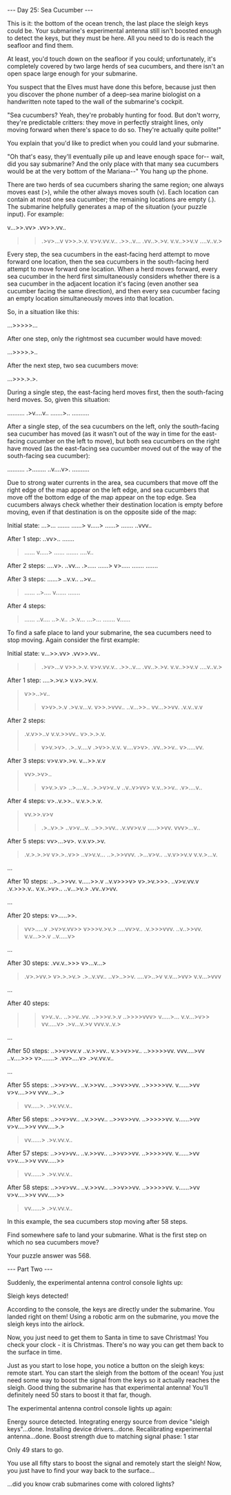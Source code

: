 --- Day 25: Sea Cucumber ---

This is it: the bottom of the ocean trench, the last place the sleigh keys could be. Your submarine's experimental antenna still isn't boosted enough to detect the keys, but they must be here. All you need to do is reach the seafloor and find them.

At least, you'd touch down on the seafloor if you could; unfortunately, it's completely covered by two large herds of sea cucumbers, and there isn't an open space large enough for your submarine.

You suspect that the Elves must have done this before, because just then you discover the phone number of a deep-sea marine biologist on a handwritten note taped to the wall of the submarine's cockpit.

"Sea cucumbers? Yeah, they're probably hunting for food. But don't worry, they're predictable critters: they move in perfectly straight lines, only moving forward when there's space to do so. They're actually quite polite!"

You explain that you'd like to predict when you could land your submarine.

"Oh that's easy, they'll eventually pile up and leave enough space for-- wait, did you say submarine? And the only place with that many sea cucumbers would be at the very bottom of the Mariana--" You hang up the phone.

There are two herds of sea cucumbers sharing the same region; one always moves east (>), while the other always moves south (v). Each location can contain at most one sea cucumber; the remaining locations are empty (.). The submarine helpfully generates a map of the situation (your puzzle input). For example:

v...>>.vv>
.vv>>.vv..
>>.>v>...v
>>v>>.>.v.
v>v.vv.v..
>.>>..v...
.vv..>.>v.
v.v..>>v.v
....v..v.>

Every step, the sea cucumbers in the east-facing herd attempt to move forward one location, then the sea cucumbers in the south-facing herd attempt to move forward one location. When a herd moves forward, every sea cucumber in the herd first simultaneously considers whether there is a sea cucumber in the adjacent location it's facing (even another sea cucumber facing the same direction), and then every sea cucumber facing an empty location simultaneously moves into that location.

So, in a situation like this:

...>>>>>...

After one step, only the rightmost sea cucumber would have moved:

...>>>>.>..

After the next step, two sea cucumbers move:

...>>>.>.>.

During a single step, the east-facing herd moves first, then the south-facing herd moves. So, given this situation:

..........
.>v....v..
.......>..
..........

After a single step, of the sea cucumbers on the left, only the south-facing sea cucumber has moved (as it wasn't out of the way in time for the east-facing cucumber on the left to move), but both sea cucumbers on the right have moved (as the east-facing sea cucumber moved out of the way of the south-facing sea cucumber):

..........
.>........
..v....v>.
..........

Due to strong water currents in the area, sea cucumbers that move off the right edge of the map appear on the left edge, and sea cucumbers that move off the bottom edge of the map appear on the top edge. Sea cucumbers always check whether their destination location is empty before moving, even if that destination is on the opposite side of the map:

Initial state:
...>...
.......
......>
v.....>
......>
.......
..vvv..

After 1 step:
..vv>..
.......
>......
v.....>
>......
.......
....v..

After 2 steps:
....v>.
..vv...
.>.....
......>
v>.....
.......
.......

After 3 steps:
......>
..v.v..
..>v...
>......
..>....
v......
.......

After 4 steps:
>......
..v....
..>.v..
.>.v...
...>...
.......
v......

To find a safe place to land your submarine, the sea cucumbers need to stop moving. Again consider the first example:

Initial state:
v...>>.vv>
.vv>>.vv..
>>.>v>...v
>>v>>.>.v.
v>v.vv.v..
>.>>..v...
.vv..>.>v.
v.v..>>v.v
....v..v.>

After 1 step:
....>.>v.>
v.v>.>v.v.
>v>>..>v..
>>v>v>.>.v
.>v.v...v.
v>>.>vvv..
..v...>>..
vv...>>vv.
>.v.v..v.v

After 2 steps:
>.v.v>>..v
v.v.>>vv..
>v>.>.>.v.
>>v>v.>v>.
.>..v....v
.>v>>.v.v.
v....v>v>.
.vv..>>v..
v>.....vv.

After 3 steps:
v>v.v>.>v.
v...>>.v.v
>vv>.>v>..
>>v>v.>.v>
..>....v..
.>.>v>v..v
..v..v>vv>
v.v..>>v..
.v>....v..

After 4 steps:
v>..v.>>..
v.v.>.>.v.
>vv.>>.v>v
>>.>..v>.>
..v>v...v.
..>>.>vv..
>.v.vv>v.v
.....>>vv.
vvv>...v..

After 5 steps:
vv>...>v>.
v.v.v>.>v.
>.v.>.>.>v
>v>.>..v>>
..v>v.v...
..>.>>vvv.
.>...v>v..
..v.v>>v.v
v.v.>...v.

...

After 10 steps:
..>..>>vv.
v.....>>.v
..v.v>>>v>
v>.>v.>>>.
..v>v.vv.v
.v.>>>.v..
v.v..>v>..
..v...>v.>
.vv..v>vv.

...

After 20 steps:
v>.....>>.
>vv>.....v
.>v>v.vv>>
v>>>v.>v.>
....vv>v..
.v.>>>vvv.
..v..>>vv.
v.v...>>.v
..v.....v>

...

After 30 steps:
.vv.v..>>>
v>...v...>
>.v>.>vv.>
>v>.>.>v.>
.>..v.vv..
..v>..>>v.
....v>..>v
v.v...>vv>
v.v...>vvv

...

After 40 steps:
>>v>v..v..
..>>v..vv.
..>>>v.>.v
..>>>>vvv>
v.....>...
v.v...>v>>
>vv.....v>
.>v...v.>v
vvv.v..v.>

...

After 50 steps:
..>>v>vv.v
..v.>>vv..
v.>>v>>v..
..>>>>>vv.
vvv....>vv
..v....>>>
v>.......>
.vv>....v>
.>v.vv.v..

...

After 55 steps:
..>>v>vv..
..v.>>vv..
..>>v>>vv.
..>>>>>vv.
v......>vv
v>v....>>v
vvv...>..>
>vv.....>.
.>v.vv.v..

After 56 steps:
..>>v>vv..
..v.>>vv..
..>>v>>vv.
..>>>>>vv.
v......>vv
v>v....>>v
vvv....>.>
>vv......>
.>v.vv.v..

After 57 steps:
..>>v>vv..
..v.>>vv..
..>>v>>vv.
..>>>>>vv.
v......>vv
v>v....>>v
vvv.....>>
>vv......>
.>v.vv.v..

After 58 steps:
..>>v>vv..
..v.>>vv..
..>>v>>vv.
..>>>>>vv.
v......>vv
v>v....>>v
vvv.....>>
>vv......>
.>v.vv.v..

In this example, the sea cucumbers stop moving after 58 steps.

Find somewhere safe to land your submarine. What is the first step on which no sea cucumbers move?

Your puzzle answer was 568.

--- Part Two ---

Suddenly, the experimental antenna control console lights up:

Sleigh keys detected!

According to the console, the keys are directly under the submarine. You landed right on them! Using a robotic arm on the submarine, you move the sleigh keys into the airlock.

Now, you just need to get them to Santa in time to save Christmas! You check your clock - it is Christmas. There's no way you can get them back to the surface in time.

Just as you start to lose hope, you notice a button on the sleigh keys: remote start. You can start the sleigh from the bottom of the ocean! You just need some way to boost the signal from the keys so it actually reaches the sleigh. Good thing the submarine has that experimental antenna! You'll definitely need 50 stars to boost it that far, though.

The experimental antenna control console lights up again:

Energy source detected.
Integrating energy source from device "sleigh keys"...done.
Installing device drivers...done.
Recalibrating experimental antenna...done.
Boost strength due to matching signal phase: 1 star

Only 49 stars to go.

You use all fifty stars to boost the signal and remotely start the sleigh! Now, you just have to find your way back to the surface...

...did you know crab submarines come with colored lights?
